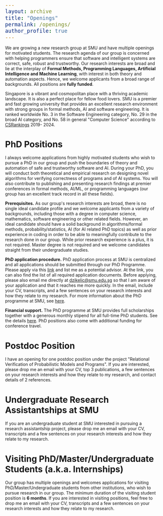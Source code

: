 ```yaml
---
layout: archive
title: "Openings"
permalink: /openings/
author_profile: true
---
```


<style type="text/css">

body, td {
   font-size: 14px;
}
code.r{
  font-size: 20px;
}
pre {
  font-size: 20px
}
</style>

We are growing a new research group at SMU and have multiple openings for motivated students. The research agenda of our group is concerned with helping programmers ensure that software and intelligent systems are correct, safe, robust and trustworthy. Our research interests are broad and lie at the interplay of **Formal Methods, Programming Languages, Artificial Intelligence and Machine Learning**, with interest in both theory and automation aspects. Hence, we welcome applicants from a broad range of backgrounds. All positions are **fully funded**.

Singapore is a vibrant and cosmopolitan place with a thriving academic landscape. It is also a perfect place for fellow food lovers. SMU is a premier and fast growing university that provides an excellent research environment with strong groups in formal methods, AI and software engineering. It is ranked worldwide No. 3 in the Software Engineering category, No. 29 in the broad AI category, and No. 58 in general "Computer Science" according to [CSRankings](https://csrankings.org/#/index?all&us) 2019- 2024.

# PhD Positions

I always welcome applications from highly motivated students who wish to pursue a PhD in our group and push the boundaries of theory and automation of safe and trustworthy software and AI. During your PhD, you will conduct both theoretical and empirical research on designing novel algorithms for verifying correctness of programs and of AI systems. You will also contribute to publishing and presenting research findings at premier conferences in formal methods, AI/ML, or programming languages (our group has an excellent track record in all these fields).

**Prerequisites.** As our group's research interests are broad, there is no single ideal candidate profile and we welcome applicants from a variety of backgrounds, including those with a degree in computer science, mathematics, software engineering or other related fields. However, an ideal candidate should have a solid background in algorithms/formal methods, probability/statistics, AI (for AI related PhD topics) as well as prior experience in coding in order to be able to meaningfully contribute to the research done in our group. While prior research experience is a plus, it is not required. Master degree is not required and we welcome candidates straight from their undergraduate studies.

**PhD application procedure.** PhD application process at SMU is centralized and all applications should be submitted through our PhD Programme. Please apply via this [link](https://scis.smu.edu.sg/programmes/PhD/online-application) and list me as a potential advisor. At the link, you can also find the list of all required application documents. Before applying, please also email me directly at dzikelic@smu.edu.sg so that I am aware of your application and that it reaches me more quickly. In the email, include your CV, transcripts, and a few sentences on your research interests and how they relate to my research. For more information about the PhD programme at SMU, see [here](https://scis.smu.edu.sg/programmes/PhD/overview). 

**Financial support.** The PhD programme at SMU provides full scholarships together with a generous monthly stipend for all full-time PhD students. See the details [here](https://computing.smu.edu.sg/phd/admissions-fees-scholarships). PhD positions also come with additional funding for conference travel. 

# Postdoc Position

I have an opening for one postdoc position under the project "Relational Verification of Probabilistic Models and Programs". If you are interested, please drop me an email with your CV, top 3 publications, a few sentences on your research interests and how they relate to my research, and contact details of 2 references.

# Undergraduate Research Assistantships at SMU

If you are an undergraduate student at SMU interested in pursuing a research assistantship project, please drop me an email with your CV, transcripts and a few sentences on your research interests and how they relate to my research.

# Visiting PhD/Master/Undergraduate Students (a.k.a. Internships)

Our group has multiple openings and welcomes applications for visiting PhD/Master/Undergraduate students from other institutions, who wish to pursue research in our group. The minimum duration of the visiting student position is **6 months**. If you are interested in visiting positions, feel free to drop me an email with your CV, transcripts and a few sentences on your research interests and how they relate to my research.